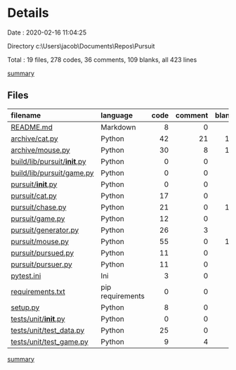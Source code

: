 # Details

Date : 2020-02-16 11:04:25

Directory c:\Users\jacob\Documents\Repos\Pursuit

Total : 19 files,  278 codes, 36 comments, 109 blanks, all 423 lines

[summary](results.md)

## Files
| filename | language | code | comment | blank | total |
| :--- | :--- | ---: | ---: | ---: | ---: |
| [README.md](/README.md) | Markdown | 8 | 0 | 5 | 13 |
| [archive/cat.py](/archive/cat.py) | Python | 42 | 21 | 12 | 75 |
| [archive/mouse.py](/archive/mouse.py) | Python | 30 | 8 | 13 | 51 |
| [build/lib/pursuit/__init__.py](/build/lib/pursuit/__init__.py) | Python | 0 | 0 | 1 | 1 |
| [build/lib/pursuit/game.py](/build/lib/pursuit/game.py) | Python | 0 | 0 | 1 | 1 |
| [pursuit/__init__.py](/pursuit/__init__.py) | Python | 0 | 0 | 1 | 1 |
| [pursuit/cat.py](/pursuit/cat.py) | Python | 17 | 0 | 8 | 25 |
| [pursuit/chase.py](/pursuit/chase.py) | Python | 21 | 0 | 11 | 32 |
| [pursuit/game.py](/pursuit/game.py) | Python | 12 | 0 | 5 | 17 |
| [pursuit/generator.py](/pursuit/generator.py) | Python | 26 | 3 | 5 | 34 |
| [pursuit/mouse.py](/pursuit/mouse.py) | Python | 55 | 0 | 17 | 72 |
| [pursuit/pursued.py](/pursuit/pursued.py) | Python | 11 | 0 | 8 | 19 |
| [pursuit/pursuer.py](/pursuit/pursuer.py) | Python | 11 | 0 | 7 | 18 |
| [pytest.ini](/pytest.ini) | Ini | 3 | 0 | 0 | 3 |
| [requirements.txt](/requirements.txt) | pip requirements | 0 | 0 | 1 | 1 |
| [setup.py](/setup.py) | Python | 8 | 0 | 3 | 11 |
| [tests/unit/__init__.py](/tests/unit/__init__.py) | Python | 0 | 0 | 1 | 1 |
| [tests/unit/test_data.py](/tests/unit/test_data.py) | Python | 25 | 0 | 1 | 26 |
| [tests/unit/test_game.py](/tests/unit/test_game.py) | Python | 9 | 4 | 9 | 22 |

[summary](results.md)